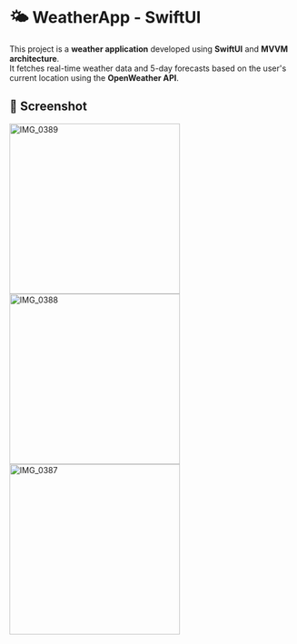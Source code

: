 # 🌤 WeatherApp - SwiftUI 

This project is a **weather application** developed using **SwiftUI** and **MVVM architecture**.  
It fetches real-time weather data and 5-day forecasts based on the user's current location using the **OpenWeather API**.

## 📸 Screenshot

<img src="https://github.com/user-attachments/assets/6c3f6db3-b66b-42a2-9106-558a4fcbd071" alt="IMG_0389" width="300">
<img src="https://github.com/user-attachments/assets/1a4ec3ae-10b9-4b21-9d17-8128c5b84ece" alt="IMG_0388" width="300">
<img src="https://github.com/user-attachments/assets/e7290f06-c95a-485e-ab88-5c7f31d97f9f" alt="IMG_0387" width="300">
